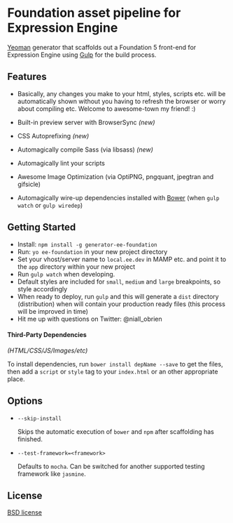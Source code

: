 # Foundation asset pipeline for Expression Engine

[Yeoman](http://yeoman.io) generator that scaffolds out a Foundation 5 front-end for Expression Engine using [Gulp](http://gulpjs.com/) for the build process.

## Features

* Basically, any changes you make to your html, styles, scripts etc. will be automatically shown without you having to refresh the browser or worry about compiling etc. Welcome to awesome-town my friend! :)


* Built-in preview server with BrowserSync *(new)*
* CSS Autoprefixing *(new)*
* Automagically compile Sass (via libsass) *(new)*
* Automagically lint your scripts
* Awesome Image Optimization (via OptiPNG, pngquant, jpegtran and gifsicle)
* Automagically wire-up dependencies installed with [Bower](http://bower.io) (when `gulp watch` or `gulp wiredep`)

## Getting Started

- Install: `npm install -g generator-ee-foundation`
- Run: `yo ee-foundation` in your new project directory
- Set your vhost/server name to `local.ee.dev` in MAMP etc. and point it to the `app` directory within your new project 
- Run `gulp watch` when developing.
- Default styles are included for `small`, `medium` and `large` breakpoints, so style accordingly
- When ready to deploy, run `gulp` and this will generate a `dist` directory (distribution) when will contain your production ready files (this process will be improved in time)
- Hit me up with questions on Twitter: @niall_obrien


#### Third-Party Dependencies

*(HTML/CSS/JS/Images/etc)*

To install dependencies, run `bower install depName --save` to get the files, then add a `script` or `style` tag to your `index.html` or an other appropriate place.

## Options

* `--skip-install`

  Skips the automatic execution of `bower` and `npm` after scaffolding has finished.

* `--test-framework=<framework>`

  Defaults to `mocha`. Can be switched for another supported testing framework like `jasmine`.


## License

[BSD license](http://opensource.org/licenses/bsd-license.php)
